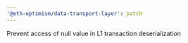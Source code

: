 ```yaml
---
'@eth-optimism/data-transport-layer': patch
---
```


Prevent access of null value in L1 transaction deserialization
